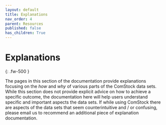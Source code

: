 ```yaml
---
layout: default
title: Explanations
nav_order: 4
parent: Resources
published: false
has_children: True
---
```

    
# Explanations
{: .fw-500 }

The pages in this section of the documentation provide explanations focusing on the *how* and *why* of various parts of the ComStock data sets. While this section does not provide explicit advice on how to achieve a specific outcome, the documentation here will help users understand specific and important aspects the data sets. If while using ComStock there are aspects of the data sets that seem counterintuitive and / or confusing, please email us to recommend an additional piece of explanation documentation.